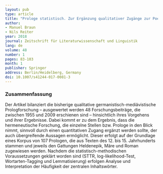 ```yaml
---
layout: pub
type: article
title: "Prologe statistisch. Zur Ergänzung qualitativer Zugänge zur Poetologie der mittelhochdeutschen Literatur durch quantitative Analysen"
author:
- Manuel Braun
- Nils Reiter
year: 2018
journal: Zeitschrift für Literaturwissenschaft und Linguistik
lang: de
volume: 48
number: 1
pages: 83-103
month: 1
publisher: Springer 
address: Berlin/Heidelberg, Germany 
doi: 10.1007/s41244-017-0081-3
---
```


### Zusammenfassung

Der Artikel bilanziert die bisherige qualitative germanistisch-mediävistische Prologforschung – ausgewertet werden 48 Forschungsbeiträge, die zwischen 1955 und 2009 erschienen sind – hinsichtlich ihres Vorgehens und ihrer Ergebnisse. Dabei kommt er zu dem Ergebnis, dass die hermeneutische Forschung, die einzelne Stellen bzw. Prologe in den Blick nimmt, sinnvoll durch einen quantitativen Zugang ergänzt werden sollte, der auch übergreifende Aussagen ermöglicht. Dieser erfolgt auf der Grundlage eines Korpus von 107 Prologen, die aus Texten des 12. bis 15. Jahrhunderts stammen und jeweils den Gattungen Heldenepik, Märe und Roman zugewiesen werden. Nachdem die statistisch-methodischen Voraussetzungen geklärt worden sind (STTR, log-likelihood-Test, Wortarten-Tagging und Lemmatisierung) erfolgen Analyse und Interpretation der Häufigkeit der zentralen Inhaltswörter.